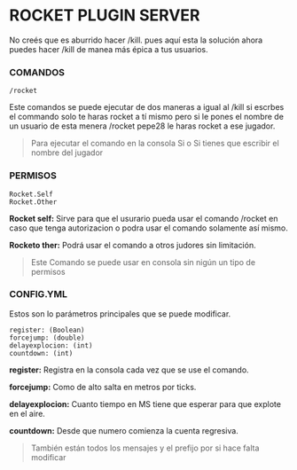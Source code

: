 # ROCKET PLUGIN SERVER
No creés que es aburrido hacer /kill. pues aquí esta la solución ahora puedes hacer /kill de manea más épica a tus usuarios.

### COMANDOS

```
/rocket
```
Este comandos se puede ejecutar de dos maneras a igual al /kill si escrbes el commando solo te haras rocket a tí mismo pero si le pones el nombre de un usuario de esta menera /rocket pepe28 le haras rocket a ese jugador.

>Para ejecutar el comando en la consola Si o Si tienes que escribir el nombre del jugador

### PERMISOS

```
Rocket.Self
Rocket.Other
```
**Rocket self:** Sirve para que el usurario pueda usar el comando /rocket en caso que tenga autorizacion o podra usar el comando solamente así mismo.

**Rocketo ther:** Podrá usar el comando a otros judores sin limitación.

>Este Comando se puede usar en consola sin nigún un tipo de permisos

### CONFIG.YML

Estos son lo parámetros principales que se puede modificar.
```
register: (Boolean)
forcejump: (double)
delayexplocion: (int)
countdown: (int)
```
**register:** Registra en la consola cada vez que se use el comando.

**forcejump:** Como de alto salta en metros por ticks.

**delayexplocion:** Cuanto tiempo en MS tiene que esperar para que explote en el aire.

**countdown:** Desde que numero comienza la cuenta regresiva.

>También están todos los mensajes y el prefijo por si hace falta modificar
